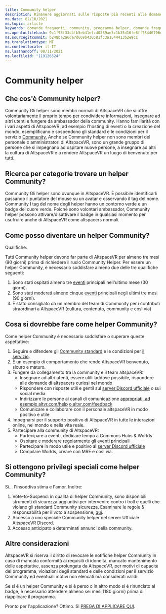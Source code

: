 ```yaml
---
title: Community helper
description: Rimanere aggiornati sulle risposte più recenti alle domande frequenti sulla community di AltspaceVR.
ms.date: 02/10/2021
ms.topic: article
keywords: domande frequenti, community, programma helper, domande frequenti
ms.openlocfilehash: 9c1f95f33d4fb5eb41efcd0339ae5c1b35d16fe6ff78446796c4e789590411a3
ms.sourcegitcommit: b248ba2a6da7d669b430581fc3a1544413b2e9c1
ms.translationtype: MT
ms.contentlocale: it-IT
ms.lasthandoff: 08/11/2021
ms.locfileid: "119126524"
---
```

# <a name="community-helper-program"></a>Community helper

## <a name="what-is-a-community-helper"></a>Che cos'è Community helper? 

Community Gli helper sono membri normali di AltspaceVR che si offre volontariamente il proprio tempo per condividere informazioni, insegnare ad altri utenti e fungere da ambassador della community. Hanno familiarità con i vari aspetti di AltspaceVR, ad esempio l'hosting di eventi o la creazione del [](terms-of-service.md)mondo, esemplificano e sospendono gli standard e le condizioni per il servizio [Community.](community-standards.md) Anche se Community helper non sono membri del personale o amministratori di AltspaceVR, sono un grande gruppo di persone che si impegnano ad ospitare nuove persone, a insegnare ad altri la cultura di AltspaceVR e a rendere AltspaceVR un luogo di benvenuto per tutti.

## <a name="how-do-i-find-a-community-helper"></a>Ricerca per categorie trovare un helper Community? 
Community Gli helper sono ovunque in AltspaceVR. È possibile identificarli passando il puntatore del mouse su un avatar e osservando il tag del nome. Community I tag del nome degli helper hanno un contorno verde e un badge del cuore verde. Poiché sono volontari ambassador, Community helper possono attivare/disattivare il badge in qualsiasi momento per usufruire anche di AltspaceVR come altspacers normali.

## <a name="how-can-i-become-a-community-helper"></a>Come posso diventare un helper Community? 

Qualifiche: 

Tutti Community helper devono far parte di AltspaceVR per almeno tre mesi (90 giorni) prima di richiedere il ruolo Community Helper. Per essere un helper Community, è necessario soddisfare almeno due delle tre qualifiche seguenti: 

1. Sono stati ospitati almeno tre [eventi](../tutorials/main-events.md) principali nell'ultimo mese (30 giorni). 
2. Sono stati moderati almeno cinque [eventi](../tutorials/main-events.md) principali negli ultimi tre mesi (90 giorni). 
3. È stato consigliato da un membro del team di Community per i contributi straordinari a AltspaceVR (cultura, contenuto, community e così via)

## <a name="what-would-i-be-expected-to-do-as-a-community-helper"></a>Cosa si dovrebbe fare come helper Community? 

Come helper Community è necessario soddisfare o superare queste aspettative: 

1. Seguire e difendere gli [Community standard](community-standards.md) e le condizioni per [il servizio](terms-of-service.md).
2. È un esempio di comportamento che rende AltspaceVR benvenuto, sicuro e maturo.
3. Fungere da collegamento tra la community e il team altspaceVR:
    * Insegnare ad altri utenti, essere utili laddove possibile, rispondere alle domande di altspacers curiosi nel mondo
    * Rispondere con risposte utili e gentil sul [server Discord ufficiale](https://altvr.com/discord) o sui social media
    * Indirizzare le persone ai canali di comunicazione [appropriati, ad esempio altvr.com/help](../world-building/getting-help.md) [o altvr.com/feedback](https://help.altvr.com/hc/requests/new?ticket_form_id=360001742213)
    * Comunicare e collaborare con il personale altspaceVR in modo positivo e utile 
4. Impegnarsi per il supporto positivo di AltspaceVR in tutte le interazioni online, nel mondo e nella vita reale. 
5. Partecipare alla community di AltspaceVR:
    * Partecipare a eventi, dedicare tempo a Commons Hubs & Worlds
    * Ospitare e moderare regolarmente gli eventi principali
    * Partecipare in modo utile e positivo al [server Discord ufficiale](https://altvr.com/discord)
    * Compilare Worlds, creare con MRE e così via. 

## <a name="do-i-get-special-privileges-as-a-community-helper"></a>Si ottengono privilegi speciali come helper Community? 

Sì... l'insoddiva stima e l'amor. Inoltre:

1. Vote-to-Suspend: in qualità di helper Community, sono disponibili strumenti di sicurezza aggiuntivi per intervenire contro i troll e quelli che violano gli standard Community sicurezza. Esaminare le regole & responsabilità per il voto a sospensione, [qui](community-helper-guide.md).
2. Accesso a uno speciale Community helper nel server Ufficiale AltspaceVR Discord.
3. Accesso anticipato a determinati annunci della community.

## <a name="other-considerations"></a>Altre considerazioni

AltspaceVR si riserva il diritto di revocare le notifiche helper Community in caso di mancata conformità ai requisiti di idoneità, mancato mantenimento delle aspettative, assenza prolungata da AltspaceVR, per motivi di capacità del programma, violazioni degli standard e delle condizioni per il servizio Community ed eventuali motivi non elencati ma considerati validi.

Se si è un helper Community e si è perso o in altro modo si è rinunciato al badge, è necessario attendere almeno sei mesi (180 giorni) prima di riapplicare il programma.

Pronto per l'applicazione?
Ottimo. SI [PREGA DI APPLICARE QUI](https://help.altvr.com/hc/requests/new?ticket_form_id=360002060313).